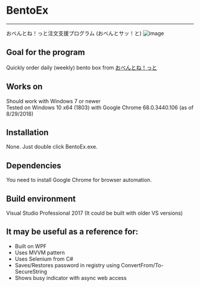 # BentoEx
------
おべんとね！っと注文支援プログラム (おべんとサッ！と)
![image](https://user-images.githubusercontent.com/16055659/45161539-13c5d100-b227-11e8-98f2-36c41a0b1f4d.png)
## Goal for the program
Quickly order daily (weekly) bento box from [おべんとね！っと](https://www.obentonet.jp/)
## Works on
Should work with Windows 7 or newer  
Tested on Windows 10 x64 (1803) with Google Chrome 68.0.3440.106 (as of 8/29/2018)
## Installation
None. Just double click BentoEx.exe. 
## Dependencies
You need to install Google Chrome for browser automation.
## Build environment
Visual Studio Professional 2017 (It could be built with older VS versions)
## It may be useful as a reference for:
* Built on WPF
* Uses MVVM pattern
* Uses Selenium from C#
* Saves/Restores password in registry using ConvertFrom/To-SecureString
* Shows busy indicator with async web access
